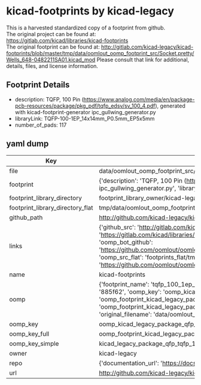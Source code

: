 # kicad-footprints by kicad-legacy  
This is a harvested standardized copy of a footprint from github.  
The original project can be found at:  
https://gitlab.com/kicad/libraries/kicad-footprints  
The original footprint can be found at:
http://gitlab.com/kicad-legacy/kicad-footprints/blob/master/tmp/data/oomlout_oomp_footprint_src/Socket.pretty/Wells_648-0482211SA01.kicad_mod
Please consult that link for additional, details, files, and license information.  
## Footprint Details
* description: TQFP, 100 Pin (https://www.analog.com/media/en/package-pcb-resources/package/pkg_pdf/tqfp_edsv/sv_100_4.pdf), generated with kicad-footprint-generator ipc_gullwing_generator.py  
* libraryLink: TQFP-100-1EP_14x14mm_P0.5mm_EP5x5mm  
* number_of_pads: 117  
## yaml dump  
| Key | Value |  
| --- | --- |  
| file | data/oomlout_oomp_footprint_src/kicad-footprints/Package_QFP.pretty/TQFP-100-1EP_14x14mm_P0.5mm_EP5x5mm.kicad_mod |  
| footprint | {'description': 'TQFP, 100 Pin (https://www.analog.com/media/en/package-pcb-resources/package/pkg_pdf/tqfp_edsv/sv_100_4.pdf), generated with kicad-footprint-generator ipc_gullwing_generator.py', 'libraryLink': 'TQFP-100-1EP_14x14mm_P0.5mm_EP5x5mm', 'number_of_pads': 117} |  
| footprint_library_directory | footprint_library_owner/kicad-legacy_kicad-footprints |  
| footprint_library_directory_flat | tmp/data/oomlout_oomp_footprint_src/footprints_flat/kicad_legacy_package_qfp_tqfp_100_1ep_14x14mm_p0_5mm_ep5x5mm/working |  
| github_path | http://github.com/kicad-legacy/kicad-footprints/blob/master/tmp/data/oomlout_oomp_footprint_src/Package_QFP.pretty/TQFP-100-1EP_14x14mm_P0.5mm_EP5x5mm.kicad_mod |  
| links | {'github_src': 'http://gitlab.com/kicad-legacy/kicad-footprints/blob/master/tmp/data/oomlout_oomp_footprint_src/Socket.pretty/Wells_648-0482211SA01.kicad_mod', 'github_src_repo': 'https://gitlab.com/kicad/libraries/kicad-footprints', 'oomp_bot': 'tmp/data/oomlout_oomp_footprint_src/footprints/kicad_legacy_package_qfp_tqfp_100_1ep_14x14mm_p0_5mm_ep5x5mm/working', 'oomp_bot_github': 'https://github.com/oomlout/oomlout_oomp_footprint_bot/tree/main/tmp/data/oomlout_oomp_footprint_src/footprints/kicad_legacy_package_qfp_tqfp_100_1ep_14x14mm_p0_5mm_ep5x5mm/working', 'oomp_src_flat': 'footprints_flat/tmp/data/oomlout_oomp_footprint_src/footprints_flat/kicad_legacy_package_qfp_tqfp_100_1ep_14x14mm_p0_5mm_ep5x5mm/working', 'oomp_src_flat_github': 'https://github.com/oomlout/oomlout_oomp_footprint_src/tree/main/tmp/data/oomlout_oomp_footprint_src/footprints_flat/kicad_legacy_package_qfp_tqfp_100_1ep_14x14mm_p0_5mm_ep5x5mm/working'} |  
| name | kicad-footprints |  
| oomp | {'footprint_name': 'tqfp_100_1ep_14x14mm_p0_5mm_ep5x5mm', 'library_name': 'package_qfp', 'md5': '885f62860708b6083d338c70a5267945', 'md5_10': '885f628607', 'md5_5': '885f6', 'md5_6': '885f62', 'oomp_key': 'oomp_kicad_legacy_package_qfp_tqfp_100_1ep_14x14mm_p0_5mm_ep5x5mm', 'oomp_key_extra': 'oomp_footprint_kicad_legacy_package_qfp_tqfp_100_1ep_14x14mm_p0_5mm_ep5x5mm', 'oomp_key_full': 'oomp_footprint_kicad_legacy_package_qfp_tqfp_100_1ep_14x14mm_p0_5mm_ep5x5mm_885f62', 'oomp_key_simple': 'kicad_legacy_package_qfp_tqfp_100_1ep_14x14mm_p0_5mm_ep5x5mm', 'original_filename': 'data/oomlout_oomp_footprint_src/kicad-footprints/Package_QFP.pretty/TQFP-100-1EP_14x14mm_P0.5mm_EP5x5mm.kicad_mod', 'owner_name': 'kicad_legacy'} |  
| oomp_key | oomp_kicad_legacy_package_qfp_tqfp_100_1ep_14x14mm_p0_5mm_ep5x5mm |  
| oomp_key_full | oomp_footprint_kicad_legacy_package_qfp_tqfp_100_1ep_14x14mm_p0_5mm_ep5x5mm |  
| oomp_key_simple | kicad_legacy_package_qfp_tqfp_100_1ep_14x14mm_p0_5mm_ep5x5mm |  
| owner | kicad-legacy |  
| repo | {'documentation_url': 'https://docs.github.com/rest/repos/repos#get-a-repository', 'message': 'Not Found'} |  
| url | http://github.com/kicad-legacy/kicad-footprints |  

